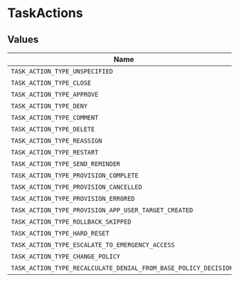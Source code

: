 # TaskActions


## Values

| Name                                                             | Value                                                            |
| ---------------------------------------------------------------- | ---------------------------------------------------------------- |
| `TASK_ACTION_TYPE_UNSPECIFIED`                                   | TASK_ACTION_TYPE_UNSPECIFIED                                     |
| `TASK_ACTION_TYPE_CLOSE`                                         | TASK_ACTION_TYPE_CLOSE                                           |
| `TASK_ACTION_TYPE_APPROVE`                                       | TASK_ACTION_TYPE_APPROVE                                         |
| `TASK_ACTION_TYPE_DENY`                                          | TASK_ACTION_TYPE_DENY                                            |
| `TASK_ACTION_TYPE_COMMENT`                                       | TASK_ACTION_TYPE_COMMENT                                         |
| `TASK_ACTION_TYPE_DELETE`                                        | TASK_ACTION_TYPE_DELETE                                          |
| `TASK_ACTION_TYPE_REASSIGN`                                      | TASK_ACTION_TYPE_REASSIGN                                        |
| `TASK_ACTION_TYPE_RESTART`                                       | TASK_ACTION_TYPE_RESTART                                         |
| `TASK_ACTION_TYPE_SEND_REMINDER`                                 | TASK_ACTION_TYPE_SEND_REMINDER                                   |
| `TASK_ACTION_TYPE_PROVISION_COMPLETE`                            | TASK_ACTION_TYPE_PROVISION_COMPLETE                              |
| `TASK_ACTION_TYPE_PROVISION_CANCELLED`                           | TASK_ACTION_TYPE_PROVISION_CANCELLED                             |
| `TASK_ACTION_TYPE_PROVISION_ERRORED`                             | TASK_ACTION_TYPE_PROVISION_ERRORED                               |
| `TASK_ACTION_TYPE_PROVISION_APP_USER_TARGET_CREATED`             | TASK_ACTION_TYPE_PROVISION_APP_USER_TARGET_CREATED               |
| `TASK_ACTION_TYPE_ROLLBACK_SKIPPED`                              | TASK_ACTION_TYPE_ROLLBACK_SKIPPED                                |
| `TASK_ACTION_TYPE_HARD_RESET`                                    | TASK_ACTION_TYPE_HARD_RESET                                      |
| `TASK_ACTION_TYPE_ESCALATE_TO_EMERGENCY_ACCESS`                  | TASK_ACTION_TYPE_ESCALATE_TO_EMERGENCY_ACCESS                    |
| `TASK_ACTION_TYPE_CHANGE_POLICY`                                 | TASK_ACTION_TYPE_CHANGE_POLICY                                   |
| `TASK_ACTION_TYPE_RECALCULATE_DENIAL_FROM_BASE_POLICY_DECISIONS` | TASK_ACTION_TYPE_RECALCULATE_DENIAL_FROM_BASE_POLICY_DECISIONS   |